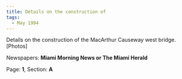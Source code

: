 ```yaml
---  
title: Details on the construction of  
tags:  
  - May 1994  
---  
```

  
Details on the construction of the MacArthur Causeway west bridge. [Photos]  
  
Newspapers: **Miami Morning News or The Miami Herald**  
  
Page: **1**, Section: **A** 

